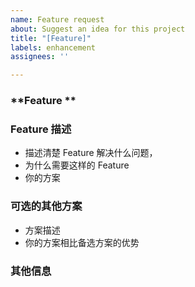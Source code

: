 ```yaml
---
name: Feature request
about: Suggest an idea for this project
title: "[Feature]"
labels: enhancement
assignees: ''

---
```


### **Feature **

### **Feature 描述**

- 描述清楚 Feature 解决什么问题，
- 为什么需要这样的 Feature
- 你的方案

### **可选的其他方案**

- 方案描述
- 你的方案相比备选方案的优势

### **其他信息**
